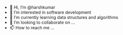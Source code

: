 - 👋 Hi, I’m @harshkumar
- 👀 I’m interested in software development
- 🌱 I’m currently learning data structures and algorithms
- 💞️ I’m looking to collaborate on ...
- 📫 How to reach me ...

<!---
harshkumar19102/harshkumar19102 is a ✨ special ✨ repository because its `README.md` (this file) appears on your GitHub profile.
You can click the Preview link to take a look at your changes.
--->
